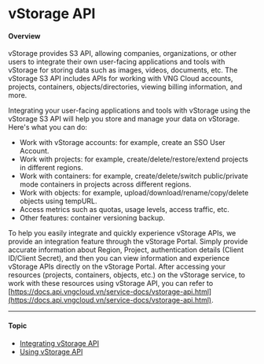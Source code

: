 # vStorage API

#### Overview <a href="#vstorageapi-overview" id="vstorageapi-overview"></a>

vStorage provides S3 API, allowing companies, organizations, or other users to integrate their own user-facing applications and tools with vStorage for storing data such as images, videos, documents, etc. The vStorage S3 API includes APIs for working with VNG Cloud accounts, projects, containers, objects/directories, viewing billing information, and more.

Integrating your user-facing applications and tools with vStorage using the vStorage S3 API will help you store and manage your data on vStorage. Here's what you can do:

* Work with vStorage accounts: for example, create an SSO User Account.
* Work with projects: for example, create/delete/restore/extend projects in different regions.
* Work with containers: for example, create/delete/switch public/private mode containers in projects across different regions.
* Work with objects: for example, upload/download/rename/copy/delete objects using tempURL.
* Access metrics such as quotas, usage levels, access traffic, etc.
* Other features: container versioning backup.

To help you easily integrate and quickly experience vStorage APIs, we provide an integration feature through the vStorage Portal. Simply provide accurate information about Region, Project, authentication details (Client ID/Client Secret), and then you can view information and experience vStorage APIs directly on the vStorage Portal. After accessing your resources (projects, containers, objects, etc.) on the vStorage service, to work with these resources using vStorage API, you can refer to [https://docs.api.vngcloud.vn/service-docs/vstorage-api.html](https://docs.api.vngcloud.vn/service-docs/vstorage-api.html).

***

#### Topic <a href="#vstorageapi-topic" id="vstorageapi-topic"></a>

* [Integrating vStorage API](https://docs-admin.vngcloud.vn/display/VSEN/Integrating+vStorage+API?src=contextnavpagetreemode)
* [Using vStorage API](https://docs-admin.vngcloud.vn/display/VSEN/Using+vStorage+API?src=contextnavpagetreemode)
